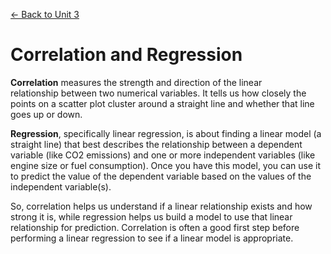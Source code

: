[← Back to Unit 3](./)

# Correlation and Regression #

**Correlation** measures the strength and direction of the linear relationship between two numerical variables. It tells us how closely the points on a scatter plot cluster around a straight line and whether that line goes up or down.

**Regression**, specifically linear regression, is about finding a linear model (a straight line) that best describes the relationship between a dependent variable (like CO2 emissions) and one or more independent variables (like engine size or fuel consumption). Once you have this model, you can use it to predict the value of the dependent variable based on the values of the independent variable(s).

So, correlation helps us understand if a linear relationship exists and how strong it is, while regression helps us build a model to use that linear relationship for prediction. Correlation is often a good first step before performing a linear regression to see if a linear model is appropriate.
